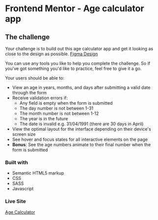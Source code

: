 # Frontend Mentor - Age calculator app

## The challenge

Your challenge is to build out this age calculator app and get it looking as close to the design as possible.
[Figma Design](https://www.figma.com/file/Mvsaljkp2WWS8LCLgVtXO8/Untitled?type=design&node-id=0%3A1&mode=design&t=1HvkFZ7hNiptIcl0-1)

You can use any tools you like to help you complete the challenge. So if you've got something you'd like to practice, feel free to give it a go.

Your users should be able to: 

- View an age in years, months, and days after submitting a valid date through the form
- Receive validation errors if:
  - Any field is empty when the form is submitted
  - The day number is not between 1-31
  - The month number is not between 1-12
  - The year is in the future
  - The date is invalid e.g. 31/04/1991 (there are 30 days in April)
- View the optimal layout for the interface depending on their device's screen size
- See hover and focus states for all interactive elements on the page
- **Bonus**: See the age numbers animate to their final number when the form is submitted

### Built with

- Semantic HTML5 markup
- CSS
- SASS
- Javascript

### Live Site

[Age Calculator](https://agecalculator-gabyplasencia.netlify.app/)
